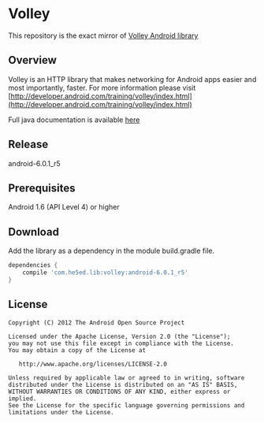 Volley
======
This repository is the exact mirror of [Volley Android library](https://android.googlesource.com/platform/frameworks/volley)

Overview
--------
Volley is an HTTP library that makes networking for Android apps easier and most importantly, faster.
For more information please visit [http://developer.android.com/training/volley/index.html](http://developer.android.com/training/volley/index.html)

Full java documentation is available [here](http://he5ed.github.io/volley/doc/reference/com/android/volley/package-summary.html)

Release
-------
android-6.0.1_r5

Prerequisites
--------------
Android 1.6 (API Level 4) or higher

Download
--------
Add the library as a dependency in the module build.gradle file.
```groovy
dependencies {
    compile 'com.he5ed.lib:volley:android-6.0.1_r5'
}
```

License
-------
    Copyright (C) 2012 The Android Open Source Project

    Licensed under the Apache License, Version 2.0 (the "License");
    you may not use this file except in compliance with the License.
    You may obtain a copy of the License at

       http://www.apache.org/licenses/LICENSE-2.0

    Unless required by applicable law or agreed to in writing, software
    distributed under the License is distributed on an "AS IS" BASIS,
    WITHOUT WARRANTIES OR CONDITIONS OF ANY KIND, either express or implied.
    See the License for the specific language governing permissions and
    limitations under the License.
